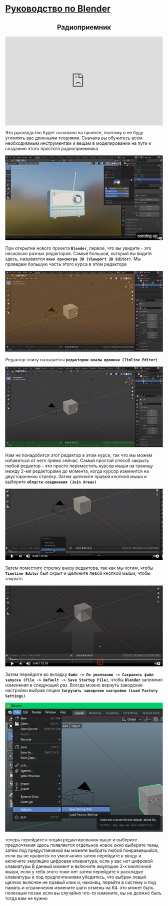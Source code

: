 # [Руководство по Blender](../blender_tutorials.md)

## <center> Радиоприемник </center>

<div class="container" 
  style="position: relative;
        width: 100%;
        height: 0;
        padding-bottom: 56.25%;">
<iframe src="https://www.youtube.com/embed/SavoO7ZuY5w" frameborder="0" allow="accelerometer; autoplay; clipboard-write; encrypted-media; gyroscope; picture-in-picture" allowfullscreen
    style="position: absolute;
        top: 0;
        left: 0;
        width: 100%;
        height: 100%;"></iframe>
</div>

Это руководство будет основано на проекте, поэтому я не буду утомлять вас длинными теориями. Сначала вы обучитесь всем необходиммым инструментам и вещам в моделировании на пути к созданию этого простого радиоприемника

<center><img src="img/radio_001.png"></center>

При открытии нового проекта **`Blender`**, первое, что вы увидите - это несколько разных редакторов. Самый большой, который вы видите здесь, называется
**`окно просмотра 3D (Viewport 3D Editor)`**. Мы проведем большую часть этого курса в этом редакторе

<center><img src="img/radio_002.png"></center>

Редактор снизу называется **`редактором шкалы времени (Timline Editor)`**

<center><img src="img/radio_003.png"></center>

Нам не понадобится этот редактор в этом
курсе, так что мы можем избавиться от него прямо сейчас. Самый простой способ закрыть любой редактор - это просто переместить курсор мыши на границу между 2-мя редакторами до момента, когда курсор изменится на двустороннюю стрелку. Затем щелкните правой кнопкой мыши и выберите **`области соединения (Join Areas)`**

<center><img src="img/radio_004.png"></center>

Затем поместите стрелку внизу редактора, так как мы хотим, чтобы **`Timeline Editor`** был скрыт
и щелкните левой кнопкой мыши, чтобы закрыть

<center><img src="img/radio_005.png"></center>

Затем перейдите во вкладку **`Файл -> По умолчанию -> Сохранить файл запуска (File -> Default -> Save Startup File)`**, чтобы **`Blender`** запомнил изменения в следующий раз. Всегда можно вернуть заводские настройки выбрав опцию **`Загрузить заводские настройки (Load Factory Settings)`**

<center><img src="img/radio_006.png"></center>



теперь перейдите к опции редактирования выше и
выберите предпочтения
здесь появляется отдельное новое окно
выберите темы, затем под предустановкой
вы можете выбрать любой понравившийся, если вы
не нравится по умолчанию
затем перейдите к вводу и включите эмуляцию
цифровая клавиатура, если у вас нет цифровой клавиатуры
В данный момент
и включите эмуляцию 3-х кнопочной мыши, если
у тебя этого тоже нет
затем перейдите к раскладке клавиатуры и под предпочтениями
убедитесь, что выбран левый щелчок
включен не правый клик
и, наконец, перейти в систему и под
память и ограничения
измените шаги отмены на 64. это может
быть полезным позже
если вы случайно что-то измените, вы
не должно быть тогда вам не нужно
